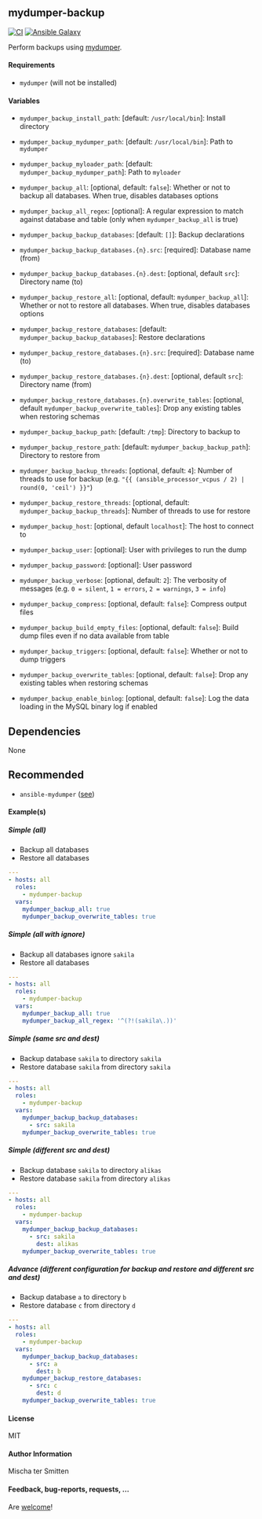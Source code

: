 ## mydumper-backup

[![CI](https://github.com/Oefenweb/ansible-mydumper-backup/workflows/CI/badge.svg)](https://github.com/Oefenweb/ansible-mydumper-backup/actions?query=workflow%3ACI)
[![Ansible Galaxy](http://img.shields.io/badge/ansible--galaxy-mydumper--backup-blue.svg)](https://galaxy.ansible.com/Oefenweb/mydumper-backup)

Perform backups using [mydumper](https://launchpad.net/mydumper).

#### Requirements

* `mydumper` (will not be installed)

#### Variables

* `mydumper_backup_install_path`: [default: `/usr/local/bin`]: Install directory
* `mydumper_backup_mydumper_path`: [default: `/usr/local/bin`]: Path to `mydumper`
* `mydumper_backup_myloader_path`: [default: `mydumper_backup_mydumper_path`]: Path to `myloader`

* `mydumper_backup_all`: [optional, default: `false`]: Whether or not to backup all databases. When true, disables databases options
* `mydumper_backup_all_regex`: [optional]: A regular expression to match against database and table (only when `mydumper_backup_all` is true)

* `mydumper_backup_backup_databases`: [default: `[]`]: Backup declarations
* `mydumper_backup_backup_databases.{n}.src`: [required]: Database name (from)
* `mydumper_backup_backup_databases.{n}.dest`: [optional, default `src`]: Directory name (to)

* `mydumper_backup_restore_all`: [optional, default: `mydumper_backup_all`]: Whether or not to restore all databases. When true, disables databases options
* `mydumper_backup_restore_databases`: [default: `mydumper_backup_backup_databases`]: Restore declarations
* `mydumper_backup_restore_databases.{n}.src`: [required]: Database name (to)
* `mydumper_backup_restore_databases.{n}.dest`: [optional, default `src`]: Directory name (from)
* `mydumper_backup_restore_databases.{n}.overwrite_tables`: [optional, default `mydumper_backup_overwrite_tables`]: Drop any existing tables when restoring schemas

* `mydumper_backup_backup_path`: [default: `/tmp`]: Directory to backup to
* `mydumper_backup_restore_path`: [default: `mydumper_backup_backup_path`]: Directory to restore from

* `mydumper_backup_backup_threads`: [optional, default: `4`]: Number of threads to use for backup (e.g. `"{{ (ansible_processor_vcpus / 2) | round(0, 'ceil') }}"`)
* `mydumper_backup_restore_threads`: [optional, default: `mydumper_backup_backup_threads`]: Number of threads to use for restore

* `mydumper_backup_host`: [optional, default `localhost`]: The host to connect to
* `mydumper_backup_user`: [optional]: User with privileges to run the dump
* `mydumper_backup_password`: [optional]: User password

* `mydumper_backup_verbose`: [optional, default: `2`]: The verbosity of messages (e.g. `0 = silent`, `1 = errors`, `2 = warnings`, `3 = info`)
* `mydumper_backup_compress`: [optional, default: `false`]: Compress output files
* `mydumper_backup_build_empty_files`: [optional, default: `false`]: Build dump files even if no data available from table
* `mydumper_backup_triggers`: [optional, default: `false`]: Whether or not to dump triggers
* `mydumper_backup_overwrite_tables`: [optional, default: `false`]: Drop any existing tables when restoring schemas
* `mydumper_backup_enable_binlog`: [optional, default: `false`]: Log the data loading in the MySQL binary log if enabled

## Dependencies

None

## Recommended

* `ansible-mydumper` ([see](https://github.com/Oefenweb/ansible-mydumper))

#### Example(s)

##### Simple (all)

* Backup all databases
* Restore all databases

```yaml
---
- hosts: all
  roles:
    - mydumper-backup
  vars:
    mydumper_backup_all: true
    mydumper_backup_overwrite_tables: true
```

##### Simple (all with ignore)

* Backup all databases ignore `sakila`
* Restore all databases

```yaml
---
- hosts: all
  roles:
    - mydumper-backup
  vars:
    mydumper_backup_all: true
    mydumper_backup_all_regex: '^(?!(sakila\.))'
```

##### Simple (same src and dest)

* Backup database `sakila` to directory `sakila`
* Restore database `sakila` from directory `sakila`

```yaml
---
- hosts: all
  roles:
    - mydumper-backup
  vars:
    mydumper_backup_backup_databases:
      - src: sakila
    mydumper_backup_overwrite_tables: true
```

##### Simple (different src and dest)

* Backup database `sakila` to directory `alikas`
* Restore database `sakila` from directory `alikas`

```yaml
---
- hosts: all
  roles:
    - mydumper-backup
  vars:
    mydumper_backup_backup_databases:
      - src: sakila
        dest: alikas
    mydumper_backup_overwrite_tables: true
```

##### Advance (different configuration for backup and restore and different src and dest)

* Backup database `a` to directory `b`
* Restore database `c` from directory `d`

```yaml
---
- hosts: all
  roles:
    - mydumper-backup
  vars:
    mydumper_backup_backup_databases:
      - src: a
        dest: b
    mydumper_backup_restore_databases:
      - src: c
        dest: d
    mydumper_backup_overwrite_tables: true
```

#### License

MIT

#### Author Information

Mischa ter Smitten

#### Feedback, bug-reports, requests, ...

Are [welcome](https://github.com/Oefenweb/ansible-mydumper-backup/issues)!
